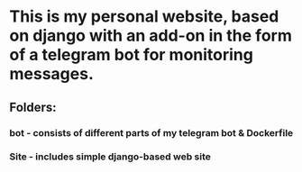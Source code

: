 # This is my personal website, based on django with an add-on in the form of a telegram bot for monitoring messages.

## Folders:

### bot - consists of different parts of my telegram bot & Dockerfile

### Site - includes simple django-based web site